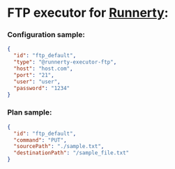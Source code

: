 # FTP executor for [Runnerty]:

### Configuration sample:
```json
{
  "id": "ftp_default",
  "type": "@runnerty-executor-ftp",
  "host": "host.com",
  "port": "21",
  "user": "user",
  "password": "1234"
}
```

### Plan sample:
```json
{
  "id": "ftp_default",
  "command": "PUT",
  "sourcePath": "./sample.txt",
  "destinationPath": "/sample_file.txt"
}
```

[Runnerty]: http://www.runnerty.io
